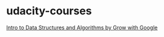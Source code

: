 # udacity-courses

[Intro to Data Structures and Algorithms by Grow with Google](https://www.udacity.com/course/data-structures-and-algorithms-in-python--ud513)
